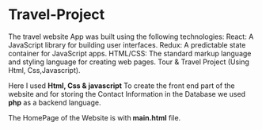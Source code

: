 # Travel-Project
The travel website App was built using the following technologies: React: A JavaScript library for building user interfaces. Redux: A predictable state container for JavaScript apps. HTML/CSS: The standard markup language and styling language for creating web pages.
Tour &amp; Travel Project (Using Html, Css,Javascript).

Here I used <b>Html, Css & javascript</b> To create the front end part of the website and for storing the Contact Information in the Database we used <b>php</b> as a backend language.

The HomePage of the Website is with<b> main.html</b> file.


